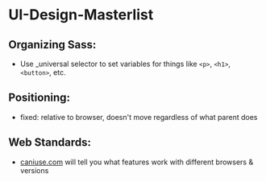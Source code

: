 # UI-Design-Masterlist

## Organizing Sass: 
- Use _universal selector to set variables for things like `<p>`, `<h1>`, `<button>`, etc.

## Positioning: 
- fixed: relative to browser, doesn't move regardless of what parent does

## Web Standards: 
- [caniuse.com](www.caniuse.com) will tell you what features work with different browsers & versions